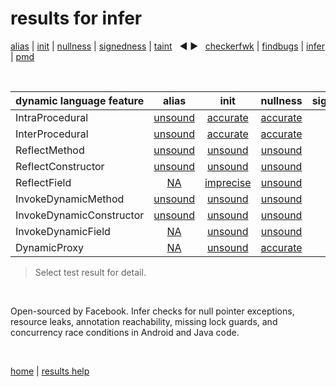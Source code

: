 # results for infer

[alias](https://github.com/michaelemery/staticanalysis/blob/master/results/alias/README.md) | [init](https://github.com/michaelemery/staticanalysis/blob/master/results/init/README.md) | [nullness](https://github.com/michaelemery/staticanalysis/blob/master/results/nullness/README.md) | [signedness](https://github.com/michaelemery/staticanalysis/blob/master/results/signedness/README.md) | [taint](https://github.com/michaelemery/staticanalysis/blob/master/results/taint/README.md) &nbsp; &#x25c0; &#x25b6; &nbsp; [checkerfwk](https://github.com/michaelemery/staticanalysis/blob/master/results/tool/checkerframework.md) | [findbugs](https://github.com/michaelemery/staticanalysis/blob/master/results/tool/findbugs.md) | [infer](https://github.com/michaelemery/staticanalysis/blob/master/results/tool/infer.md) | [pmd](https://github.com/michaelemery/staticanalysis/blob/master/results/tool/pmd.md)

<br>

| dynamic language feature | alias | init | nullness | signedness | taint |
| --- | :---: | :---: | :---: | :---: | :---: |
| IntraProcedural | [unsound](https://github.com/michaelemery/staticanalysis/blob/master/results/alias/infer.md#IntraProcedural) | [accurate](https://github.com/michaelemery/staticanalysis/blob/master/results/init/infer.md#IntraProcedural) | [accurate](https://github.com/michaelemery/staticanalysis/blob/master/results/nullness/infer.md#IntraProcedural) |  |  |
| InterProcedural | [unsound](https://github.com/michaelemery/staticanalysis/blob/master/results/alias/infer.md#InterProcedural) | [accurate](https://github.com/michaelemery/staticanalysis/blob/master/results/init/infer.md#InterProcedural) | [accurate](https://github.com/michaelemery/staticanalysis/blob/master/results/nullness/infer.md#InterProcedural) |  |  |
| ReflectMethod | [unsound](https://github.com/michaelemery/staticanalysis/blob/master/results/alias/infer.md#ReflectMethod) | [unsound](https://github.com/michaelemery/staticanalysis/blob/master/results/init/infer.md#ReflectMethod) | [unsound](https://github.com/michaelemery/staticanalysis/blob/master/results/nullness/infer.md#ReflectMethod) |  |  |
| ReflectConstructor | [unsound](https://github.com/michaelemery/staticanalysis/blob/master/results/alias/infer.md#ReflectConstructor) | [unsound](https://github.com/michaelemery/staticanalysis/blob/master/results/init/infer.md#ReflectConstructor) | [unsound](https://github.com/michaelemery/staticanalysis/blob/master/results/nullness/findbugs.md#ReflectConstructor) |  |  |
| ReflectField | [NA](https://github.com/michaelemery/staticanalysis/blob/master/results/alias/infer.md#ReflectField) |  [imprecise](https://github.com/michaelemery/staticanalysis/blob/master/results/init/infer.md#ReflectField)| [unsound](https://github.com/michaelemery/staticanalysis/blob/master/results/nullness/infer.md#ReflectField) |  |  |
| InvokeDynamicMethod | [unsound](https://github.com/michaelemery/staticanalysis/blob/master/results/alias/infer.md#InvokeDynamicMethod) | [unsound](https://github.com/michaelemery/staticanalysis/blob/master/results/init/infer.md#InvokeDynamicMethod) | [unsound](https://github.com/michaelemery/staticanalysis/blob/master/results/nullness/infer.md#InvokeDynamicMethod) |  |  |
| InvokeDynamicConstructor | [unsound](https://github.com/michaelemery/staticanalysis/blob/master/results/alias/infer.md#InvokeDynamicConstructor) | [unsound](https://github.com/michaelemery/staticanalysis/blob/master/results/init/infer.md#InvokeDynamicConstructor) | [unsound](https://github.com/michaelemery/staticanalysis/blob/master/results/infer/findbugs.md#InvokeDynamicConstructor) |  |  |
| InvokeDynamicField | [NA](https://github.com/michaelemery/staticanalysis/blob/master/results/alias/infer.md#InvokeDynamicField) | [unsound](https://github.com/michaelemery/staticanalysis/blob/master/results/init/infer.md#InvokeDynamicField) | [unsound](https://github.com/michaelemery/staticanalysis/blob/master/results/nullness/infer.md#InvokeDynamicField) |  |  |
| DynamicProxy | [NA](https://github.com/michaelemery/staticanalysis/blob/master/results/alias/infer.md#DynamicProxy) | [unsound](https://github.com/michaelemery/staticanalysis/blob/master/results/init/infer.md#DynamicProxy) | [accurate](https://github.com/michaelemery/staticanalysis/blob/master/results/nullness/infer.md#DynamicProxy) |  |  |

> Select test result for detail.

<br>

Open-sourced by Facebook. Infer checks for null pointer exceptions, resource leaks, annotation reachability, missing lock guards, and concurrency race conditions in Android and Java code.

<br>

[home](https://github.com/michaelemery/staticanalysis) | [results help](https://github.com/michaelemery/staticanalysis/blob/master/results/README.md)
